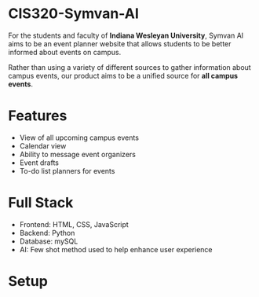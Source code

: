 # CIS320-Symvan-AI

For the students and faculty of **Indiana Wesleyan University**, Symvan AI aims to be an event planner website that allows students to be better informed about events on campus.  

Rather than using a variety of different sources to gather information about campus events, our product aims to be a unified source for **all campus events**.

# Features

- View of all upcoming campus events
- Calendar view
- Ability to message event organizers
- Event drafts
- To-do list planners for events

# Full Stack

- Frontend: HTML, CSS, JavaScript
- Backend: Python
- Database: mySQL
- AI: Few shot method used to help enhance user experience

# Setup
